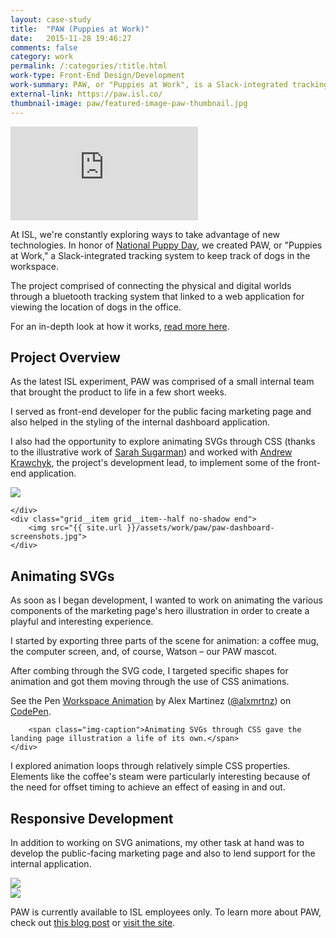 ```yaml
---
layout: case-study
title:  "PAW (Puppies at Work)"
date:   2015-11-28 19:46:27
comments: false
category: work
permalink: /:categories/:title.html
work-type: Front-End Design/Development
work-summary: PAW, or "Puppies at Work", is a Slack-integrated tracking system to keep tabs on your dog in the workspace.
external-link: https://paw.isl.co/
thumbnail-image: paw/featured-image-paw-thumbnail.jpg
---
```


<div class="grid grid--featured-image grid-mb">
	<div class="grid__item grid__item--full">
		<div class="video-container">
			<div class='embed-container'><iframe src='https://player.vimeo.com/video/160030363?color=00fbe6&title=0&byline=0&portrait=0' frameborder='0' webkitAllowFullScreen mozallowfullscreen allowFullScreen></iframe></div>
		</div>
	</div>
</div>

At ISL, we're constantly exploring ways to take advantage of new technologies. In honor of <a href="http://www.nationalpuppyday.com/" target="_blank" class="link--text-in-p">National Puppy Day</a>, we created PAW, or "Puppies at Work," a Slack-integrated tracking system to keep track of dogs in the workspace.

The project comprised of connecting the physical and digital worlds through a bluetooth tracking system that linked to a web application for viewing the location of dogs in the office. 

For an in-depth look at how it works, <a href="https://isl.co/2016/03/a-slack-based-internet-of-things-iot-tracking-system-for-your-dog-hello-paw/" target="_blank" class="link--text-in-p">read more here</a>.

## Project Overview
As the latest ISL experiment, PAW was comprised of a small internal team that brought the product to life in a few short weeks.

I served as front-end developer for the public facing marketing page and also helped in the styling of the internal dashboard application. 

I also had the opportunity to explore animating SVGs through CSS (thanks to the illustrative work of <a href="https://www.behance.net/sarahsugarman" target="_blank" class="link--text-in-p">Sarah Sugarman</a>) and worked with <a href="https://twitter.com/krawchyk" target="_blank" class="link--text-in-p">Andrew Krawchyk</a>, the project's development lead, to implement some of the front-end application. 

<div class="grid grid-mt">
	<div class="grid__item grid__item--half no-shadow">
	    <img src="{{ site.url }}/assets/work/paw/paw-marketing-page-screenshot.jpg">
	    
	</div> 
	<div class="grid__item grid__item--half no-shadow end">
	    <img src="{{ site.url }}/assets/work/paw/paw-dashboard-screenshots.jpg">
	</div> 
</div>

## Animating SVGs
As soon as I began development, I wanted to work on animating the various components of the marketing page's hero illustration in order to create a playful and interesting experience.

I started by exporting three parts of the scene for animation: a coffee mug, the computer screen, and, of course, Watson – our PAW mascot.

After combing through the SVG code, I targeted specific shapes for animation and got them moving through the use of CSS animations. 

<div class="grid grid-mt grid-mb">
	<div class="grid__item grid__item--full">
		<p data-height="750" data-theme-id="light" data-slug-hash="LGBbOv" data-default-tab="result" data-user="alxmrtnz" data-embed-version="2" class="codepen">See the Pen <a href="http://codepen.io/alxmrtnz/pen/LGBbOv/">Workspace Animation</a> by Alex Martinez (<a href="http://codepen.io/alxmrtnz">@alxmrtnz</a>) on <a href="http://codepen.io">CodePen</a>.</p>
			<script async src="//assets.codepen.io/assets/embed/ei.js"></script>

		<span class="img-caption">Animating SVGs through CSS gave the landing page illustration a life of its own.</span>
	</div>
</div>

I explored animation loops through relatively simple CSS properties. Elements like the coffee's steam were particularly interesting because of the need for offset timing to achieve an effect of easing in and out.

## Responsive Development

In addition to working on SVG animations, my other task at hand was to develop the public-facing marketing page and also to lend support for the internal application.





<div class="grid grid-mt grid-mb">
	<div class="grid__item grid__item--full no-shadow">
	    <img  src="{{ site.url }}/assets/work/paw/paw-responsive-screenshots.jpg">
	</div> 
</div>

<div class="grid grid-mt grid-mb">
	<div class="grid__item grid__item--full">
	    <img  src="{{ site.url }}/assets/work/paw/paw-homepage-screenshot.jpg">
	</div> 
</div>

PAW is currently available to ISL employees only. To learn more about PAW, check out <a href="https://isl.co/2016/03/a-slack-based-internet-of-things-iot-tracking-system-for-your-dog-hello-paw/" target="_blank" class="link--text-in-p">this blog post</a> or <a href="https://paw.isl.co/" target="_blank" class="link--text-in-p">visit the site</a>.


